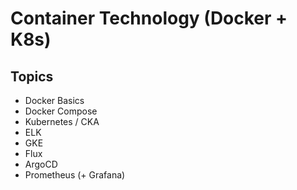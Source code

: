 # Container Technology (Docker + K8s)

## Topics

- Docker Basics
- Docker Compose
- Kubernetes / CKA
- ELK
- GKE
- Flux
- ArgoCD
- Prometheus (+ Grafana)
